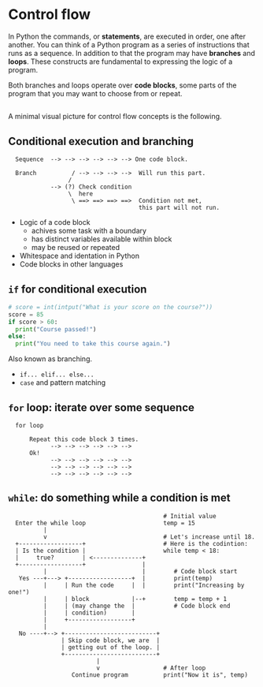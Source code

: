 # Control flow

In Python the commands, or **statements**, are executed in order, one after another. You can think of a Python program as a series of instructions that runs as a sequence. In addition to that the program may have **branches** and **loops**. These constructs are fundamental to expressing the logic of a program.

Both branches and loops operate over **code blocks**, some parts of the program that you may want to choose from or repeat.

##

A minimal visual picture for control flow concepts is the following.

## Conditional execution and branching

```
  Sequence  --> --> --> --> --> --> One code block.

  Branch          / --> --> --> -->  Will run this part.
                 /
            --> (?) Check condition
                 \  here
                  \ ==> ==> ==> ==>  Condition not met,
                                     this part will not run.
```

- Logic of a code block
  - achives some task with a boundary
  - has distinct variables available within block
  - may be reused or repeated
- Whitespace and identation in Python
- Code blocks in other languages

## `if` for conditional execution

```python 
# score = int(intput("What is your score on the course?"))
score = 85
if score > 60:
  print("Course passed!")
else:
  print("You need to take this course again.")
```

<Editor id="i-pass" />


Also known as branching.

- `if... elif... else...`
- `case` and pattern matching

## `for` loop: iterate over some sequence

```
  for loop

      Repeat this code block 3 times.
            --> --> --> --> --> -->
      Ok!
            --> --> --> --> --> -->
            --> --> --> --> --> -->
            --> --> --> --> --> -->
```

## `while`: do something while a condition is met

```
                                            # Initial value
  Enter the while loop                      temp = 15
          |
          v                                 # Let's increase until 18.
  +------------------+                      # Here is the codintion:
  | Is the condition |                      while temp < 18:
  |     true?        | <--------------+
  +------------------+                |
          |                           |        # Code block start
   Yes ---+---> +------------------+  |        print(temp)
          |     | Run the code     |  |        print("Increasing by one!")
          |     | block            |--+        temp = temp + 1
          |     | (may change the  |           # Code block end
          |     | condition)       |
          |     +------------------+
          |
   No ----+--> +--------------------------+
               | Skip code block, we are  |
               | getting out of the loop. |
               +--------------------------+
                         |
                         v                  # After loop
                  Continue program          print("Now it is", temp)
```
